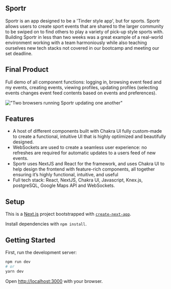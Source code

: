 
## Sportr
Sportr is an app designed to be a 'Tinder style app', but for sports. Sportr allows users to create sport events that are shared to the larger community to be swiped on to find others to play a variety of pick-up style sports with. Building Sportr in less than two weeks was a great example of a real-world environment working with a team harmoniously while also teaching ourselves new tech stacks not covered in our bootcamp and meeting our set deadline.

## Final Product

Full demo of all component functions: logging in, browsing event feed and my events, creating events, viewing profiles, updating profiles (selecting events changes event feed contents based on events and preferences).

!["Two browsers running Sportr updating one another"](https://github.com/christopherdegroot/Sportr/blob/main/public/images/ezgif.com-gif-maker%20(5).gif?raw=true)

## Features

- A host of different components built with Chakra UI fully custom-made to create a functional, intuitive UI that is highly optiimized and beautifully designed. 
- WebSockets are used to create a seamless user experience: no refreshes are required for automatic updates to a users feed of new events.
- Sportr uses NextJS and React for the framework, and uses Chakra UI to help design the frontend with feature-rich components, all together ensuring it’s highly functional, intuitive, and useful
- Full tech stack: React, NextJS, Chakra UI, Javascript, Knex.js, postgreSQL, Google Maps API and WebSockets.

## Setup

This is a [Next.js](https://nextjs.org/) project bootstrapped with [`create-next-app`](https://github.com/vercel/next.js/tree/canary/packages/create-next-app).

Install dependencies with `npm install`.

## Getting Started

First, run the development server:

```bash
npm run dev
# or
yarn dev
```

Open [http://localhost:3000](http://localhost:3000) with your browser.

